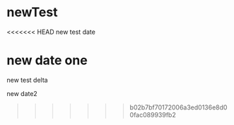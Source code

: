 # newTest
<<<<<<< HEAD
new test date 

new date one
=======
new test delta

new date2

>>>>>>> b02b7bf70172006a3ed0136e8d00fac089939fb2
